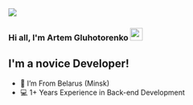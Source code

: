 <img src="https://www.google.com/url?sa=i&url=https%3A%2F%2Fmilled.com%2Fspiral-direct-us-ca%2Fwe-have-a-unique-new-design-for-you-python-available-now-vyo1SDH6k-UhRUSs&psig=AOvVaw0R7sTFGJmU0Sw7KR5ue7po&ust=1627227750688000&source=images&cd=vfe&ved=0CAsQjRxqFwoTCLj7sPOF_PECFQAAAAAdAAAAABA-">

### Hi all, I'm Artem Gluhotorenko <img src="https://media.giphy.com/media/hvRJCLFzcasrR4ia7z/giphy.gif" width="25px">

## I'm a novice Developer!

- 📍 I’m From Belarus (Minsk)
- 💻 1+ Years Experience in Back-end Development
